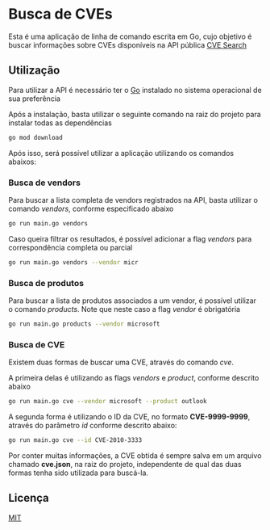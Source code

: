 # Busca de CVEs
Esta é uma aplicação de linha de comando escrita em Go, cujo objetivo é buscar informações sobre CVEs disponíveis na API pública [CVE Search](https://www.cve-search.org/api/#public-web-api-of-cve-search)

## Utilização
Para utilizar a API é necessário ter o [Go](https://golang.org/dl/) instalado no sistema operacional de sua preferência

Após a instalação, basta utilizar o seguinte comando na raiz do projeto para instalar todas as dependências

```bash
go mod download
```
Após isso, será possível utilizar a aplicação utilizando os comandos abaixos:

### Busca de vendors
Para buscar a lista completa de vendors registrados na API, basta utilizar o comando *vendors*, conforme especificado abaixo
```bash
go run main.go vendors
```

Caso queira filtrar os resultados, é possível adicionar a flag *vendors* para correspondência completa ou parcial
```bash
go run main.go vendors --vendor micr
```

### Busca de produtos
Para buscar a lista de produtos associados a um vendor, é possível utilizar o comando *products*. Note que neste caso a flag *vendor* é obrigatória
```bash
go run main.go products --vendor microsoft
```

### Busca de CVE
Existem duas formas de buscar uma CVE, através do comando *cve*. 

A primeira delas é utilizando as flags *vendors* e *product*, conforme descrito abaixo
```bash
go run main.go cve --vendor microsoft --product outlook
```

A segunda forma é utilizando o ID da CVE, no formato **CVE-9999-9999**, através do parâmetro *id* conforme descrito abaixo:
```bash
go run main.go cve --id CVE-2010-3333
```

Por conter muitas informações, a CVE obtida é sempre salva em um arquivo chamado **cve.json**, na raiz do projeto, independente de qual das duas formas tenha sido utilizada para buscá-la.


## Licença
[MIT](https://choosealicense.com/licenses/mit/)
